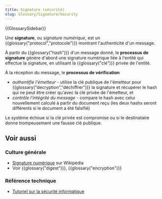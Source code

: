 ```yaml
---
title: Signature (sécurité)
slug: Glossary/Signature/Security
---
```


{{GlossarySidebar}}

Une **signature**, ou _signature numérique_, est un {{glossary("protocol","protocole")}} montrant l'authenticité d'un message.

À partir du {{glossary("hash")}} d'un message donné, le **processus de signature** génère d'abord une signature numérique liée à l'entité qui effectue la signature, en utilisant la {{glossary("clé")}} privée de l'entité.

À la réception du message, le **processus de vérification**

- _authentifie l'émetteur -_ utilise la clé publique de l'émetteur pour {{glossary("decryption","déchiffrer")}} la signature et récupérer le hash qui ne peut être créer qu'avec la clé privée de l'émetteur, et
- _contrôle l'intégrité du message -_ compare le hash avec celui nouvellement calculé à partir du document reçu (les deux hashs seront différents si le document a été falsifié)

Le système échoue si la clé privée est compromise ou si le destinataire donne trompeusement une fausse clé publique.

## Voir aussi

### Culture générale

- [Signature numérique](https://fr.wikipedia.org/wiki/Signature_numérique) sur Wikipédia
- Voir {{glossary("digest")}}, {{glossary("encryption")}}

### Référence technique

- [Tutoriel sur la sécurité informatique](/fr/docs/Apprendre/Tutoriels/Les_bases_de_la_sécurité_informatique)

